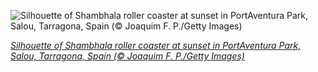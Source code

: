 
![Silhouette of Shambhala roller coaster at sunset in PortAventura Park, Salou, Tarragona, Spain (© Joaquim F. P./Getty Images)](https://cn.bing.com//th?id=OHR.PortAventura_EN-US7476980187_1920x1080.jpg&rf=LaDigue_1920x1080.jpg&pid=hp)

*[Silhouette of Shambhala roller coaster at sunset in PortAventura Park, Salou, Tarragona, Spain (© Joaquim F. P./Getty Images)](https://www.bing.com/search?q=roller+coaster+day&form=hpcapt&filters=HpDate%3a%2220210816_0700%22)*
